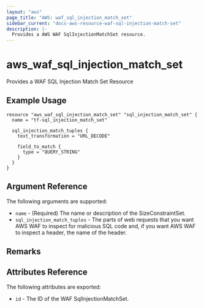 ```yaml
---
layout: "aws"
page_title: "AWS: waf_sql_injection_match_set"
sidebar_current: "docs-aws-resource-waf-sql-injection-match-set"
description: |-
  Provides a AWS WAF SqlInjectionMatchSet resource.
---
```


# aws\_waf\_sql\_injection\_match\_set

Provides a WAF SQL Injection Match Set Resource

## Example Usage

```hcl
resource "aws_waf_sql_injection_match_set" "sql_injection_match_set" {
  name = "tf-sql_injection_match_set"

  sql_injection_match_tuples {
    text_transformation = "URL_DECODE"

    field_to_match {
      type = "QUERY_STRING"
    }
  }
}
```

## Argument Reference

The following arguments are supported:

* `name` - (Required) The name or description of the SizeConstraintSet.
* `sql_injection_match_tuples` - The parts of web requests that you want AWS WAF to inspect for malicious SQL code and, if you want AWS WAF to inspect a header, the name of the header.

## Remarks

## Attributes Reference

The following attributes are exported:

* `id` - The ID of the WAF SqlInjectionMatchSet.
